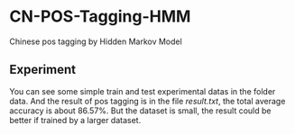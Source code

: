 # CN-POS-Tagging-HMM
Chinese pos tagging by Hidden Markov Model

## Experiment
You can see some simple train and test experimental datas in the folder data.
And the result of pos tagging is in the file *result.txt*, the total average accuracy is about 86.57%.
But the dataset is small, the result could be better if trained by a larger dataset.

